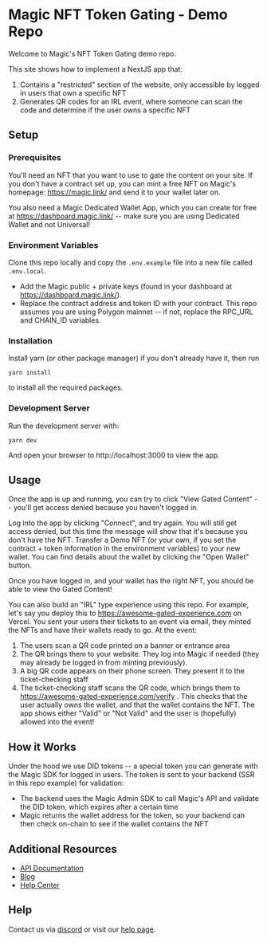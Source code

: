 # Magic NFT Token Gating - Demo Repo

Welcome to Magic's NFT Token Gating demo repo.

This site shows how to implement a NextJS app that:
1. Contains a "restricted" section of the website, only accessible by logged in users that own a specific NFT
2. Generates QR codes for an IRL event, where someone can scan the code and determine if the user owns a specific NFT

## Setup

### Prerequisites

You'll need an NFT that you want to use to gate the content on your site. If you don't have a contract set up, you can mint a free NFT on Magic's homepage: https://magic.link/ and send it to your wallet later on.

You also need a Magic Dedicated Wallet App, which you can create for free at https://dashboard.magic.link/ -- make sure you are using Dedicated Wallet and not Universal!

### Environment Variables

Clone this repo locally and copy the `.env.example` file into a new file called `.env.local`. 

- Add the Magic public + private keys (found in your dashboard at https://dashboard.magic.link/).
- Replace the contract address and token ID with your contract. This repo assumes you are using Polygon mainnet -- if not, replace the RPC_URL and CHAIN_ID variables.

### Installation

Install yarn (or other package manager) if you don't already have it, then run

`yarn install`

to install all the required packages.

### Development Server

Run the development server with:

`yarn dev`

And open your browser to http://localhost:3000 to view the app.

## Usage

Once the app is up and running, you can try to click "View Gated Content" -- you'll get access denied because you haven't logged in.

Log into the app by clicking "Connect", and try again. You will still get access denied, but this time the message will show that it's because you don't have the NFT. Transfer a Demo NFT (or your own, if you set the contract + token information in the environment variables) to your new wallet. You can find details about the wallet by clicking the "Open Wallet" button.

Once you have logged in, and your wallet has the right NFT, you should be able to view the Gated Content!

You can also build an "IRL" type experience using this repo. For example, let's say you deploy this to https://awesome-gated-experience.com on Vercel. You sent your users their tickets to an event via email, they minted the NFTs and have their wallets ready to go. At the event:

1. The users scan a QR code printed on a banner or entrance area
2. The QR brings them to your website. They log into Magic if needed (they may already be logged in from minting previously).
3. A big QR code appears on their phone screen. They present it to the ticket-checking staff
4. The ticket-checking staff scans the QR code, which brings them to https://awesome-gated-experience.com/verify . This checks that the user actually owns the wallet, and that the wallet contains the NFT. The app shows either "Valid" or "Not Valid" and the user is (hopefully) allowed into the event!

## How it Works

Under the hood we use DID tokens -- a special token you can generate with the Magic SDK for logged in users. The token is sent to your backend (SSR in this repo example) for validation:

- The backend uses the Magic Admin SDK to call Magic's API and validate the DID token, which expires after a certain time
- Magic returns the wallet address for the token, so your backend can then check on-chain to see if the wallet contains the NFT


## Additional Resources

- [API Documentation](https://magic.link/docs/home/welcome)
- [Blog](https://magic.link/blogs)
- [Help Center](https://help.magic.link/knowledge)

## Help

Contact us via [discord](https://discord.gg/magiclabs) or visit our [help page](https://help.magic.link/knowledge).
